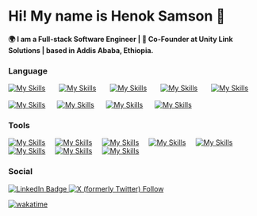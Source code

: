 # Hi! My name is Henok Samson 👋

#### 🌍 I am a Full-stack Software Engineer | 🚀 Co-Founder at Unity Link Solutions | based in Addis Ababa, Ethiopia.


### Language

[![My Skills](https://skillicons.dev/icons?i=html,css)](https://skillicons.dev) &nbsp;&nbsp;&nbsp;&nbsp;&nbsp; [![My Skills](https://skillicons.dev/icons?i=js,ts)](https://skillicons.dev) &nbsp;&nbsp;&nbsp;&nbsp;&nbsp; [![My Skills](https://skillicons.dev/icons?i=react,next)](https://skillicons.dev) &nbsp;&nbsp;&nbsp;&nbsp;&nbsp; [![My Skills](https://skillicons.dev/icons?i=tailwind,scss)](https://skillicons.dev) &nbsp;&nbsp;&nbsp;&nbsp;&nbsp; [![My Skills](https://skillicons.dev/icons?i=figma)](https://skillicons.dev)
<br/>
<br/>
[![My Skills](https://skillicons.dev/icons?i=py,django)](https://skillicons.dev)&nbsp;&nbsp;&nbsp;&nbsp;&nbsp;&nbsp;[![My Skills](https://skillicons.dev/icons?i=nodejs,express)](https://skillicons.dev)&nbsp;&nbsp;&nbsp;&nbsp;&nbsp;&nbsp;[![My Skills](https://skillicons.dev/icons?i=c,cpp)](https://skillicons.dev)&nbsp;&nbsp;&nbsp;&nbsp;&nbsp;&nbsp;[![My Skills](https://skillicons.dev/icons?i=mysql,mongodb)](https://skillicons.dev)

### Tools
[![My Skills](https://skillicons.dev/icons?i=vscode)](https://skillicons.dev)&nbsp;&nbsp;&nbsp;&nbsp;&nbsp;[![My Skills](https://skillicons.dev/icons?i=vim)](https://skillicons.dev)&nbsp;&nbsp;&nbsp;&nbsp;&nbsp;[![My Skills](https://skillicons.dev/icons?i=emacs)](https://skillicons.dev)&nbsp;&nbsp;&nbsp;&nbsp;&nbsp;[![My Skills](https://skillicons.dev/icons?i=kubernetes)](https://skillicons.dev)&nbsp;&nbsp;&nbsp;&nbsp;&nbsp;[![My Skills](https://skillicons.dev/icons?i=docker)](https://skillicons.dev)&nbsp;&nbsp;&nbsp;&nbsp;&nbsp;[![My Skills](https://skillicons.dev/icons?i=git)](https://skillicons.dev)&nbsp;&nbsp;&nbsp;&nbsp;&nbsp;[![My Skills](https://skillicons.dev/icons?i=github)](https://skillicons.dev)&nbsp;&nbsp;&nbsp;&nbsp;&nbsp;[![My Skills](https://skillicons.dev/icons?i=linux)](https://skillicons.dev)

### Social
<div id="badges">
  <a href="https://www.linkedin.com/in/enochcodes/">
    <img src="https://img.shields.io/badge/LinkedIn-blue?style=for-the-badge&logo=linkedin&logoColor=white" alt="LinkedIn Badge"/>
  </a>
    <a href="https://twitter.com/enoch_codes">
  <img alt="X (formerly Twitter) Follow" src="https://img.shields.io/badge/Twitter-1DA1F2?style=for-the-badge&logo=twitter&logoColor=white"/>
  </a>
</div>

[![wakatime](https://wakatime.com/badge/user/2b756afe-0bc9-45e4-a011-c71cfc529ed1/project/018eca7f-c813-4633-98e0-caa0c65bafa3.svg)](https://wakatime.com/badge/user/2b756afe-0bc9-45e4-a011-c71cfc529ed1/project/018eca7f-c813-4633-98e0-caa0c65bafa3)
